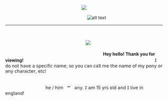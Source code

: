 <p align="center">
  <img src="https://media.discordapp.net/attachments/1062106972398309499/1296792484776513568/Untitled152_20241018121015.png?ex=6713939d&is=6712421d&hm=8ea5945dedb3a93a350be66d7bc98e8271fdf8aae22048ab5994bd6d71bbc8e0&=&format=webp&quality=lossless&width=614&height=614" />
</p>

ㅤㅤㅤㅤㅤㅤㅤ ㅤㅤㅤㅤㅤㅤㅤㅤㅤㅤㅤㅤㅤ![alt text](https://komarev.com/ghpvc/?username=your-github-username&color=orange&label=Personal+Viewers+!+Your+Count+Number+:)
_________________

ㅤ<p align="center">
  ㅤㅤ<img src="https://i.pinimg.com/originals/cf/0c/0b/cf0c0b4a5959612f02ebc4bd02798ca1.gif" />
</p>

ㅤㅤㅤㅤㅤㅤㅤ ㅤㅤㅤㅤㅤㅤㅤㅤㅤㅤㅤㅤㅤㅤㅤㅤㅤ**Hey hello! Thank you for viewing!**
ㅤㅤㅤㅤㅤㅤㅤ ㅤㅤㅤㅤㅤㅤㅤㅤㅤㅤㅤㅤㅤㅤㅤㅤㅤㅤㅤㅤㅤㅤㅤㅤㅤ𝖨 𝖽𝗈 𝗇𝗈𝗍 𝗁𝖺𝗏𝖾 𝖺 𝗌𝗉𝖾𝖼𝗂𝖿𝗂𝖼 𝗇𝖺𝗆𝖾, 𝗌𝗈 𝗒𝗈𝗎 𝖼𝖺𝗇 𝖼𝖺𝗅𝗅 𝗆𝖾
𝗍𝗁𝖾 𝗇𝖺𝗆𝖾 𝗈𝖿 𝗆𝗒 𝗉𝗈𝗇𝗒 𝗈𝗋 𝖺𝗇𝗒 𝖼𝗁𝖺𝗋𝖺𝖼𝗍𝖾𝗋, 𝖾𝗍𝖼!

ㅤㅤㅤㅤㅤㅤㅤ ㅤㅤㅤㅤㅤㅤㅤㅤㅤㅤㅤㅤㅤㅤㅤㅤㅤㅤㅤ ㅤㅤㅤㅤㅤㅤㅤㅤㅤㅤㅤㅤㅤㅤㅤㅤㅤㅤㅤㅤㅤㅤ𝗁𝖾 / 𝗁𝗂𝗆ㅤᵒʳㅤ𝖺𝗇𝗒. 𝖨 𝖺𝗆 15 𝗒𝗋𝗌 𝗈𝗅𝖽 𝖺𝗇𝖽 𝖨 𝗅𝗂𝗏𝖾 𝗂𝗇 𝖾𝗇𝗀𝗅𝖺𝗇𝖽!
